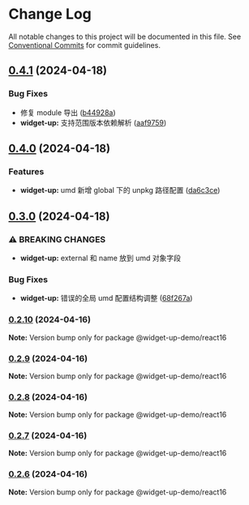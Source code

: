 # Change Log

All notable changes to this project will be documented in this file.
See [Conventional Commits](https://conventionalcommits.org) for commit guidelines.

## [0.4.1](https://github.com/tolerance-go/widget-up/compare/@widget-up-demo/react16@0.4.0...@widget-up-demo/react16@0.4.1) (2024-04-18)


### Bug Fixes

* 修复 module 导出 ([b44928a](https://github.com/tolerance-go/widget-up/commit/b44928a28b3f625b82f837b27be692ce06e731ab))
* **widget-up:** 支持范围版本依赖解析 ([aaf9759](https://github.com/tolerance-go/widget-up/commit/aaf97596687307b0146b0ef696cd2be5b6e38b29))



## [0.4.0](https://github.com/tolerance-go/widget-up/compare/@widget-up-demo/react16@0.3.0...@widget-up-demo/react16@0.4.0) (2024-04-18)


### Features

* **widget-up:** umd 新增 global 下的 unpkg 路径配置 ([da6c3ce](https://github.com/tolerance-go/widget-up/commit/da6c3cec88798d30504f73a64cc18fa0cffc1f04))



## [0.3.0](https://github.com/tolerance-go/widget-up/compare/@widget-up-demo/react16@0.2.10...@widget-up-demo/react16@0.3.0) (2024-04-18)


### ⚠ BREAKING CHANGES

* **widget-up:** external 和 name 放到 umd 对象字段

### Bug Fixes

* **widget-up:** 错误的全局 umd 配置结构调整 ([68f267a](https://github.com/tolerance-go/widget-up/commit/68f267a7e6e820ad0b4814b37f6d05c880cfc6d7))



### [0.2.10](https://github.com/tolerance-go/widget-up/compare/@widget-up-demo/react16@0.2.9...@widget-up-demo/react16@0.2.10) (2024-04-16)

**Note:** Version bump only for package @widget-up-demo/react16





### [0.2.9](https://github.com/tolerance-go/widget-up/compare/@widget-up-demo/react16@0.2.8...@widget-up-demo/react16@0.2.9) (2024-04-16)

**Note:** Version bump only for package @widget-up-demo/react16





### [0.2.8](https://github.com/tolerance-go/widget-up/compare/@widget-up-demo/react16@0.2.7...@widget-up-demo/react16@0.2.8) (2024-04-16)

**Note:** Version bump only for package @widget-up-demo/react16





### [0.2.7](https://github.com/tolerance-go/widget-up/compare/@widget-up-demo/react16@0.2.6...@widget-up-demo/react16@0.2.7) (2024-04-16)

**Note:** Version bump only for package @widget-up-demo/react16





### [0.2.6](https://github.com/tolerance-go/widget-up/compare/@widget-up-demo/react16@0.2.5...@widget-up-demo/react16@0.2.6) (2024-04-16)

**Note:** Version bump only for package @widget-up-demo/react16
